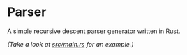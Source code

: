 # Parser
A simple recursive descent parser generator written in Rust.

_(Take a look at [src/main.rs](./src/main.rs) for an example.)_
